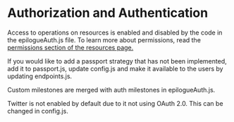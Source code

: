 # Authorization and Authentication

Access to operations on resources is enabled and disabled 
by the code in the epilogueAuth.js file. To learn more about 
permissions, read 
the [permissions section of the resources page.](https://github.com/petekeller2/epilogue-starter-kit/wiki/Resources#Permissions)

If you would like to add a passport strategy that has not been 
implemented, add it to passport.js, update config.js and make 
it available to the users by updating endpoints.js.

Custom milestones are merged with auth milestones 
in epilogueAuth.js.

Twitter is not enabled by default due to it not using 
OAuth 2.0. This can be changed in config.js.
